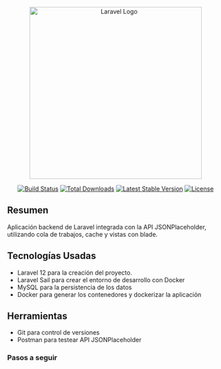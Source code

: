 <p align="center"><a href="https://laravel.com" target="_blank"><img src="https://raw.githubusercontent.com/laravel/art/master/logo-lockup/5%20SVG/2%20CMYK/1%20Full%20Color/laravel-logolockup-cmyk-red.svg" width="400" alt="Laravel Logo"></a></p>

<p align="center">
<a href="https://github.com/laravel/framework/actions"><img src="https://github.com/laravel/framework/workflows/tests/badge.svg" alt="Build Status"></a>
<a href="https://packagist.org/packages/laravel/framework"><img src="https://img.shields.io/packagist/dt/laravel/framework" alt="Total Downloads"></a>
<a href="https://packagist.org/packages/laravel/framework"><img src="https://img.shields.io/packagist/v/laravel/framework" alt="Latest Stable Version"></a>
<a href="https://packagist.org/packages/laravel/framework"><img src="https://img.shields.io/packagist/l/laravel/framework" alt="License"></a>
</p>

## Resumen

Aplicación backend de Laravel integrada con la API JSONPlaceholder, utilizando cola de trabajos, cache y vistas con blade.

## Tecnologías Usadas

- Laravel 12 para la creación del proyecto.
- Laravel Sail para crear el entorno de desarrollo con Docker
- MySQL para la persistencia de los datos
- Docker para generar los contenedores y dockerizar la aplicación

## Herramientas

- Git para control de versiones
- Postman para testear API JSONPlaceholder


### Pasos a seguir

